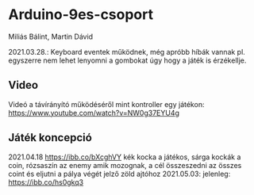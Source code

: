 # Arduino-9es-csoport
Miliás Bálint,
Martin Dávid

2021.03.28.: Keyboard eventek működnek, még apróbb híbák vannak pl. egyszerre nem lehet lenyomni a gombokat úgy hogy a játék is érzékellje. 

## Video
Videó a távírányító működéséről mint kontroller egy játékon: https://www.youtube.com/watch?v=NW0g37EYU4g 

## Játék koncepció 
2021.04.18 https://ibb.co/bXcghVY kék kocka a játékos, sárga kockák a coin, rózsaszín az enemy amik mozognak, a cél összeszedni az összes coint és eljutni a pálya végét jelző zöld ajtóhoz 
2021.05.03: jelenleg: https://ibb.co/hs0gkq3

